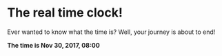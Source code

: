 # The real time clock!

Ever wanted to know what the time is? Well, your journey is about to end!

**The time is Nov 30, 2017, 08:00**